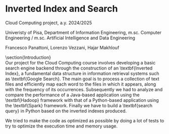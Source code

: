 # Inverted Index and Search
Cloud Computing project, a.y. 2024/2025

Univeristy of Pisa,
Department of Information Engineering, 
m.sc. Computer Engineering / m.sc. Artificial Intelligence and Data Engineering


Francesco Panattoni,
Lorenzo Vezzani,
Hajar Makhlouf

\section{Introduction}  
Our project for the Cloud Computing course involves developing a basic
search engine backend through the construction of an \textbf{Inverted
Index}, a fundamental data structure in information retrieval systems
such as \textbf{Google Search}. The main goal is to process a collection
of text files and efficiently map each word to the files in which it
appears, along with the frequency of its occurrences. Subsequently we
had to analyze and compare the performance of a Java-based application
using the \textbf{Hadoop} framework with that of a Python-based
application using the \textbf{Spark} framework. Finally we have to build
a \textbf{search query} in Python based on the inverted indexes
produced.

We tried to make the code as optimized as possible by doing a lot of
tests to try to optimize the execution time and memory usage.
